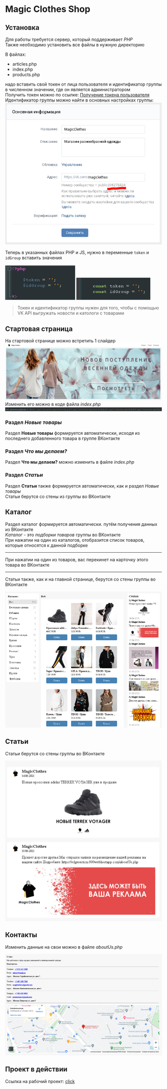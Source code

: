 # Magic Clothes Shop

## Установка
Для работы требуется сервер, который поддерживает *PHP*  
Также необходимо установить все файлы в нужную директорию  

В файлах:  
* articles.php 
* index.php 
* products.php  

надо вставить свой токен от лица пользователя и идентификатор группы в численном значении, где он является администратором  
Получить токен можно по ссылке: [Получение токена пользователя](https://oauth.vk.com/authorize?client_id=2685278&scope=notify,photos,friends,audio,video,notes,pages,docs,status,questions,offers,wall,groups,messages,notifications,stats,ads,offline&redirect_uri=http://api.vk.com/blank.html&display=page&response_type=token&callback=callbackFunc "Получение токена")  
Идентификатор группы можно найти в основных настройках группы:
![Настройки группы](/readme/mc1.PNG "Настройки группы")

Теперь в указанных файлах PHP и JS, нужно в переменные `token` и `idGroup` вставить значения  

![README1](readme1.png "PHP файл")
![README2](readme2.png "JS файл")

>Токен и идентификатор группы нужен для того, чтобы с помощью VK API выгружать новости и катологи с товарами

## Стартовая страница
На стартовой странице можно встретить 1 слайдер
![Слайдер](/readme/mc2.PNG "Слайдер")  
Изменить его можно в коде файла *index.php*  
![Код index](/readme/mc3.PNG "Код index")  
### Раздел *Новые товары*
Раздел **Новые товары** формируется автоматически, исходя из последнего добавленного товара в группе ВКонтакте  
### Раздел *Что мы делаем?*
Раздел **Что мы делаем?** можно изменить в файле *index.php*  
### Раздел *Статьи*
Раздел **Статьи** также формируется автоматически, как и раздел *Новые товары*  
Статьи берутся со стены из группы во ВКонтакте  

## Каталог
Раздел каталог формируется автоматически. путём получения данных из ВКонтакте  
*Каталог* - это *подборки товаров* группы во ВКонтакте  
При нажатии на один из каталогов, отобразится список товаров, которые относятся к данной подборке
***
При нажатии на один из товаров, вас перекинет на карточку этого товара во ВКонтакте
***
Статьи также, как и на главной странице, берутся со стены группы во ВКонтакте

![Каталог товаров](/readme/mc4.PNG "Каталог товаров")

## Статьи
Статьи берутся со стены группы во ВКонтакте

![Статьи](/readme/mc5.PNG "Статьи")

## Контакты
Изменить данные на свои можно в файле *aboutUs.php*

![Контакты](/readme/mc6.PNG "Контакты")

## Проект в действии
Ссылка на рабочий проект: [click](https://edgesection.000webhostapp.com/ "рабочий проект")
